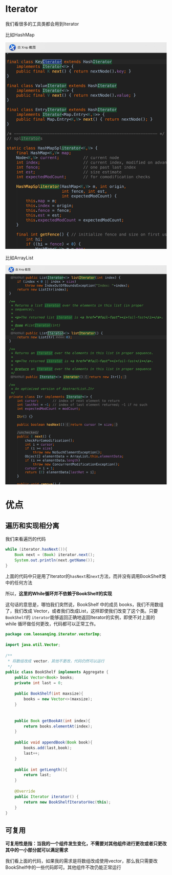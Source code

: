 # Iterator

我们看很多的工具类都会用到Iterator

比如HashMap

![](img/Xnip2019-07-16_07-33-11.jpg)

比如ArrayList

![](img/Xnip2019-07-16_07-35-34.jpg)

# 优点

## 遍历和实现相分离

我们来看遍历的代码

```java
while (iterator.hasNext()){
    Book next = (Book) iterator.next();
    System.out.println(next.getName());
}
```

上面的代码中只是用了Iterator的`hasNext`和`next`方法，而并没有调用BookShelf类中的任何方法

所以，**这里的While循环并不依赖于BookShelf的实现**

 这句话的意思是，哪怕我们突然说，BookShelf 中的成员 books，我们不用数组了，我们改成 Vector，或者我们改成List，这样即使我们改变了这个类。只要`BookShelf`的 `iterator`能够返回正确地返回Iterator的实例，即使不对上面的 while 循环做任何更改，代码都可以正常工作。

```java
package com.leosanqing.iterator.vectorImp;

import java.util.Vector;

/**
 * 将数组改成 vector，其他不更改，代码仍然可以运行
 */
public class BookShelf implements Aggregate {
    public Vector<Book> books;
    private int last = 0;

    public BookShelf(int maxsize){
        books = new Vector<>(maxsize);
    }


    public Book getBookAt(int index){
        return books.elementAt(index);
    }

    public void appendBook(Book book){
        books.add(last,book);
        last++;
    }

    public int getLength(){
        return last;
    }

    @Override
    public Iterator iterator() {
        return new BookShelfIteratorVec(this);
    }
}

```

## 可复用

**可复用性是指：当我的一个组件发生变化，不需要对其他组件进行更改或者只更改其中的一小部分就可以满足需求**

我们看上面的代码，如果我的需求是将数组改成使用vector，那么我只需要改BookShelf中的一些代码即可。其他组件不改仍能正常运行

